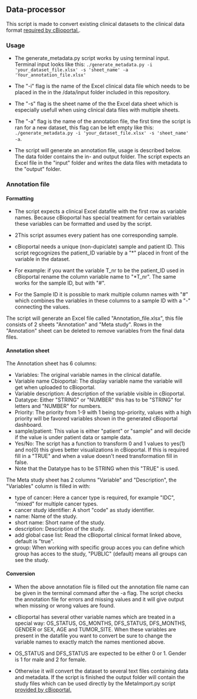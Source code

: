 ## Data-processor
This script is made to convert existing clinical datasets to the clinical data format [required by cBioportal.](https://docs.cbioportal.org/5.1-data-loading/data-loading/file-formats#clinical-data).

### Usage
* The generate_metadata.py script works by using terminal input. Terminal input looks like this: `./generate_metadata.py -i 'your_dataset_file.xlsx' -s 'sheet_name' -a 'Your_annotation_file.xlsx'`
* The "-i" flag is the name of the Excel clinical data file which needs to be placed in the in the /data/input folder included in this repository.
* The "-s" flag is the sheet name of the the Excel data sheet which is especially usefull when using clinical data files with multiple sheets.
* The "-a" flag is the name of the annotation file, the first time the script is ran for a new dataset, this flag can be left empty like this: `./generate_metadata.py -i 'your_dataset_file.xlsx' -s 'sheet_name' -a`. 

* The script will generate an annotation file, usage is described below. The data folder contains the in- and output folder. The script expects an Excel file in the "input" folder and writes the data files with metadata to the "output" folder.

### Annotation file

#### Formatting
* The script expects a clinical Excel datafile with the first row as variable names. Because cBioportal has special treatment for certain variables these variables can be formatted and used by the script. 

* 2This script assumes every patient has one corresponding sample. 

* cBioportal needs a unique (non-dupiclate) sample and patient ID. This script regcognizes the patient_ID variable by a "\*" placed in front of the variable in the dataset. 

* For example: if you want the variable T_nr to be the patient_ID used in cBioportal rename the column variable name to "\*T_nr". The same works for the sample ID, but with "#". 

* For the Sample ID it is possible to mark multiple column names with "#" which combines the variables in these columns to a sample ID with a "-" connecting the values.


The script will generate an Excel file called "Annotation_file.xlsx", this file consists of 2 sheets "Annotation" and "Meta study". Rows in the "Annotation" sheet can be deleted to remove variables from the final data files.

#### Annotation sheet
The Annotation sheet has 6 columns:

* Variables:                  The original variable names in the clinical datafile.
* Variable name Cbioportal:   The display variable name the variable will get when uploaded to cBioportal.
* Variable description:       A description of the variable visible in cBioportal.
* Datatype:                   Either "STRING" or "NUMBER" this has to be "STRING" for letters and "NUMBER" for numbers.
* Priority:                   The priority from 1-9 with 1 being top-priority, values with a high priority will be favored variables shown in the generated cBioportal dashboard.
* sample/patient:             This value is either "patient" or "sample" and will decide if the value is under patient data or sample data.
* Yes/No:                     The script has a function to transform 0 and 1 values to yes(1) and no(0) this gives better visualizations in cBioportal. If this is required fill in a "TRUE" and when a value doesn't need transformation fill in false. 
* Note that the Datatype has to be STRING when this "TRUE" is used.

The Meta study sheet has 2 columns "Variable" and "Description", the "Variables" column is filled in with:
* type of cancer:             Here a cancer type is required, for example "IDC", "mixed" for multiple cancer types.
* cancer study identifier:    A short "code" as study identifier.
* name:                       Name of the study.
* short name:                 Short name of the study.
* description:                Description of the study.
* add global case list:       Read the cBioportal clinical format linked above, default is "true".
* group:                      When working with specific group acces you can define which group has acces to the study, "PUBLIC" (default) means all groups can see the study.

#### Conversion
* When the above annotation file is filled out the annotation file name can be given in the terminal command after the -a flag. The script checks the annotation file for errors and missing values and it will give output when missing or wrong values are found. 

* cBioportal has several other variable names which are treated in a special way: OS_STATUS, OS_MONTHS, DFS_STATUS, DFS_MONTHS, GENDER or SEX, AGE and TUMOR_SITE. When these variables are present in the datafile you want to convert be sure to change the variable names to exactly match the names mentioned above. 

* OS_STATUS and DFS_STATUS are expected to be either 0 or 1. Gender is 1 for male and 2 for female.


* Otherwise it will convert the dataset to several text files containing data and metadata. If the script is finished the output folder will contain the study files which can be used directly by the MetaImport.py script [provided by cBioportal.](https://docs.cbioportal.org/5.1-data-loading/data-loading/using-the-metaimport-script)